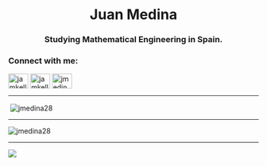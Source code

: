 
<h1 align="center">Juan Medina</h1>
<h3 align="center">Studying Mathematical Engineering in Spain.</h3>



<h3 align="left">Connect with me:</h3>
<p align="left">
<a href="https://twitter.com/jamkell2867" target="blank"><img align="center" src="https://raw.githubusercontent.com/rahuldkjain/github-profile-readme-generator/master/src/images/icons/Social/twitter.svg" alt="jamkell2867" height="30" width="40" /></a>
<a href="https://instagram.com/jamkell2867" target="blank"><img align="center" src="https://raw.githubusercontent.com/rahuldkjain/github-profile-readme-generator/master/src/images/icons/Social/instagram.svg" alt="jamkell2867" height="30" width="40" /></a>
<a href="https://codeforces.com/profile/jmedina28" target="blank"><img align="center" src="https://raw.githubusercontent.com/rahuldkjain/github-profile-readme-generator/master/src/images/icons/Social/codeforces.svg" alt="jmedina28" height="30" width="40" /></a>
</p>

---

<p>&nbsp;<img align="center" src="https://github-readme-stats.vercel.app/api?username=jmedina28&show_icons=true&theme=dark&locale=es" alt="jmedina28" /></p>

---

<p><img align="center" src="https://github-readme-streak-stats.herokuapp.com/?user=jmedina28&theme=dark" alt="jmedina28" /></p>

---

![](https://github-readme-stats.vercel.app/api/top-langs/?username=jmedina28&layout=compact&show_icons=true&&title_color=FFFFFF&text_color=FFFFFF&bg_color=131313&border_radius=8px&border_color=FFFFFF&icon_color=5865F2&card_width=445px)
